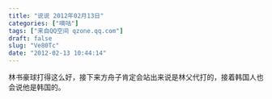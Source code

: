 ```yaml
---
title: "说说 2012年02月13日"
categories: ["嘀咕"]
tags: ["来自QQ空间 qzone.qq.com"]
draft: false
slug: "Ve80Tc"
date: "2012-02-13 10:44:14"
---
```


林书豪球打得这么好，接下来方舟子肯定会站出来说是林父代打的，接着韩国人也会说他是韩国的。
